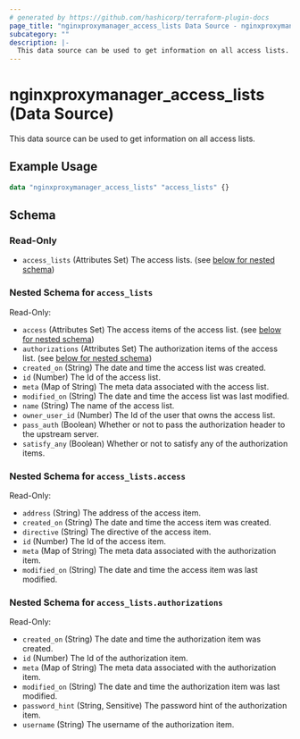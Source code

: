 ```yaml
---
# generated by https://github.com/hashicorp/terraform-plugin-docs
page_title: "nginxproxymanager_access_lists Data Source - nginxproxymanager"
subcategory: ""
description: |-
  This data source can be used to get information on all access lists.
---
```


# nginxproxymanager_access_lists (Data Source)

This data source can be used to get information on all access lists.

## Example Usage

```terraform
data "nginxproxymanager_access_lists" "access_lists" {}
```

<!-- schema generated by tfplugindocs -->
## Schema

### Read-Only

- `access_lists` (Attributes Set) The access lists. (see [below for nested schema](#nestedatt--access_lists))

<a id="nestedatt--access_lists"></a>
### Nested Schema for `access_lists`

Read-Only:

- `access` (Attributes Set) The access items of the access list. (see [below for nested schema](#nestedatt--access_lists--access))
- `authorizations` (Attributes Set) The authorization items of the access list. (see [below for nested schema](#nestedatt--access_lists--authorizations))
- `created_on` (String) The date and time the access list was created.
- `id` (Number) The Id of the access list.
- `meta` (Map of String) The meta data associated with the access list.
- `modified_on` (String) The date and time the access list was last modified.
- `name` (String) The name of the access list.
- `owner_user_id` (Number) The Id of the user that owns the access list.
- `pass_auth` (Boolean) Whether or not to pass the authorization header to the upstream server.
- `satisfy_any` (Boolean) Whether or not to satisfy any of the authorization items.

<a id="nestedatt--access_lists--access"></a>
### Nested Schema for `access_lists.access`

Read-Only:

- `address` (String) The address of the access item.
- `created_on` (String) The date and time the access item was created.
- `directive` (String) The directive of the access item.
- `id` (Number) The Id of the access item.
- `meta` (Map of String) The meta data associated with the authorization item.
- `modified_on` (String) The date and time the access item was last modified.


<a id="nestedatt--access_lists--authorizations"></a>
### Nested Schema for `access_lists.authorizations`

Read-Only:

- `created_on` (String) The date and time the authorization item was created.
- `id` (Number) The Id of the authorization item.
- `meta` (Map of String) The meta data associated with the authorization item.
- `modified_on` (String) The date and time the authorization item was last modified.
- `password_hint` (String, Sensitive) The password hint of the authorization item.
- `username` (String) The username of the authorization item.

